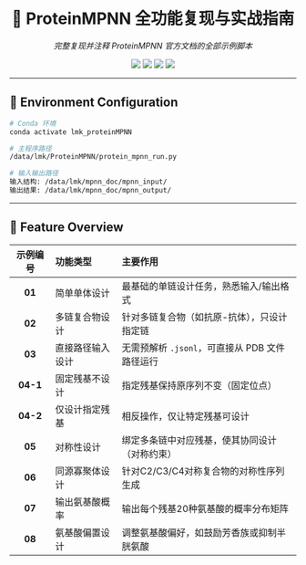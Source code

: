 <h1 align="center">🧬 ProteinMPNN 全功能复现与实战指南</h1>

<p align="center">
  <i>完整复现并注释 ProteinMPNN 官方文档的全部示例脚本</i>
</p>

<p align="center">
  <img src="https://img.shields.io/badge/Python-3.8+-blue?logo=python&logoColor=white" />
  <img src="https://img.shields.io/badge/Framework-PyTorch-orange?logo=pytorch" />
  <img src="https://img.shields.io/badge/Platform-Linux-lightgrey?logo=linux" />
  <img src="https://img.shields.io/badge/Status-Complete-brightgreen" />
</p>

---

## 🧪 Environment Configuration

```bash
# Conda 环境
conda activate lmk_proteinMPNN

# 主程序路径
/data/lmk/ProteinMPNN/protein_mpnn_run.py

# 输入输出路径
输入结构: /data/lmk/mpnn_doc/mpnn_input/
输出结果: /data/lmk/mpnn_doc/mpnn_output/
```

---

## 🧱 Feature Overview

| 示例编号 | 功能类型 | 主要作用 |
|:--:|:--|:--|
| **01** | 简单单体设计 | 最基础的单链设计任务，熟悉输入/输出格式 |
| **02** | 多链复合物设计 | 针对多链复合物（如抗原-抗体），只设计指定链 |
| **03** | 直接路径输入设计 | 无需预解析 `.jsonl`，可直接从 PDB 文件路径运行 |
| **04-1** | 固定残基不设计 | 指定残基保持原序列不变（固定位点） |
| **04-2** | 仅设计指定残基 | 相反操作，仅让特定残基可设计 |
| **05** | 对称性设计 | 绑定多条链中对应残基，使其协同设计（对称约束） |
| **06** | 同源寡聚体设计 | 针对C2/C3/C4对称复合物的对称性序列生成 |
| **07** | 输出氨基酸概率 | 输出每个残基20种氨基酸的概率分布矩阵 |
| **08** | 氨基酸偏置设计 | 调整氨基酸偏好，如鼓励芳香族或抑制半胱氨酸 |

